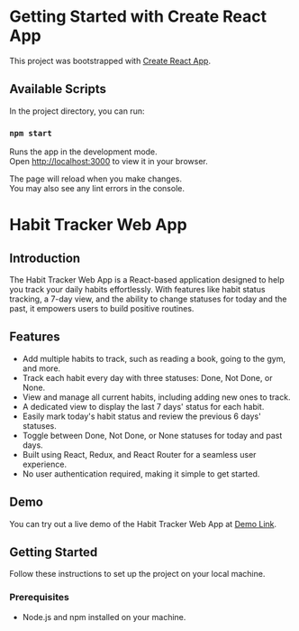 # Getting Started with Create React App

This project was bootstrapped with [Create React App](https://github.com/facebook/create-react-app).

## Available Scripts

In the project directory, you can run:

### `npm start`

Runs the app in the development mode.\
Open [http://localhost:3000](http://localhost:3000) to view it in your browser.

The page will reload when you make changes.\
You may also see any lint errors in the console.

# Habit Tracker Web App

## Introduction

The Habit Tracker Web App is a React-based application designed to help you track your daily habits effortlessly. With features like habit status tracking, a 7-day view, and the ability to change statuses for today and the past, it empowers users to build positive routines.

## Features

- Add multiple habits to track, such as reading a book, going to the gym, and more.
- Track each habit every day with three statuses: Done, Not Done, or None.
- View and manage all current habits, including adding new ones to track.
- A dedicated view to display the last 7 days' status for each habit.
- Easily mark today's habit status and review the previous 6 days' statuses.
- Toggle between Done, Not Done, or None statuses for today and past days.
- Built using React, Redux, and React Router for a seamless user experience.
- No user authentication required, making it simple to get started.

## Demo

You can try out a live demo of the Habit Tracker Web App at [Demo Link](https://habit-tracker-gold-theta.vercel.app/).

## Getting Started

Follow these instructions to set up the project on your local machine.

### Prerequisites

- Node.js and npm installed on your machine.







